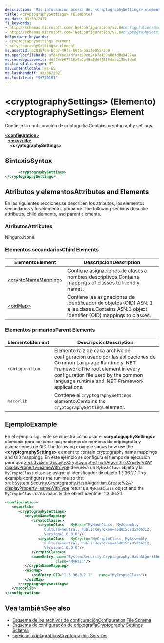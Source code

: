 ```yaml
---
description: 'Más información acerca de: <cryptographySettings> elemento'
title: <cryptographySettings> (Elemento)
ms.date: 03/30/2017
f1_keywords:
- http://schemas.microsoft.com/.NetConfiguration/v2.0#configuration/mscorlib/cryptographySettings
- http://schemas.microsoft.com/.NetConfiguration/v2.0#cryptographySettings
helpviewer_keywords:
- cryptographySettings element
- <cryptographySettings> element
ms.assetid: 6201b7da-bcb7-49f7-b9f5-ba1fe05573b9
ms.openlocfilehash: afd4fdbc24dfaac60ce24b7a439a8d4d8a9427ea
ms.sourcegitcommit: ddf7edb67715a5b9a45e3dd44536dabc153c1de0
ms.translationtype: MT
ms.contentlocale: es-ES
ms.lasthandoff: 02/06/2021
ms.locfileid: "99730101"
---
```

# <a name="cryptographysettings-element"></a><span data-ttu-id="009ad-103">\<cryptographySettings> (Elemento)</span><span class="sxs-lookup"><span data-stu-id="009ad-103">\<cryptographySettings> Element</span></span>

<span data-ttu-id="009ad-104">Contiene la configuración de criptografía.</span><span class="sxs-lookup"><span data-stu-id="009ad-104">Contains cryptography settings.</span></span>  

[**\<configuration>**](../configuration-element.md)\
&nbsp;&nbsp;[**\<mscorlib>**](mscorlib-element-for-cryptography-settings.md)\
&nbsp;&nbsp;&nbsp;&nbsp;**\<cryptographySettings>**

## <a name="syntax"></a><span data-ttu-id="009ad-105">Sintaxis</span><span class="sxs-lookup"><span data-stu-id="009ad-105">Syntax</span></span>  
  
```xml  
      <cryptographySettings>
</cryptographySettings>  
```  
  
## <a name="attributes-and-elements"></a><span data-ttu-id="009ad-106">Atributos y elementos</span><span class="sxs-lookup"><span data-stu-id="009ad-106">Attributes and Elements</span></span>  

 <span data-ttu-id="009ad-107">En las siguientes secciones se describen los atributos, los elementos secundarios y los elementos primarios.</span><span class="sxs-lookup"><span data-stu-id="009ad-107">The following sections describe attributes, child elements, and parent elements.</span></span>  
  
### <a name="attributes"></a><span data-ttu-id="009ad-108">Atributos</span><span class="sxs-lookup"><span data-stu-id="009ad-108">Attributes</span></span>  

 <span data-ttu-id="009ad-109">Ninguno.</span><span class="sxs-lookup"><span data-stu-id="009ad-109">None.</span></span>  
  
### <a name="child-elements"></a><span data-ttu-id="009ad-110">Elementos secundarios</span><span class="sxs-lookup"><span data-stu-id="009ad-110">Child Elements</span></span>  
  
|<span data-ttu-id="009ad-111">Elemento</span><span class="sxs-lookup"><span data-stu-id="009ad-111">Element</span></span>|<span data-ttu-id="009ad-112">Descripción</span><span class="sxs-lookup"><span data-stu-id="009ad-112">Description</span></span>|  
|-------------|-----------------|  
|[\<cryptoNameMapping>](cryptonamemapping-element.md)|<span data-ttu-id="009ad-113">Contiene asignaciones de clases a nombres descriptivos.</span><span class="sxs-lookup"><span data-stu-id="009ad-113">Contains mappings of classes to friendly names.</span></span>|  
|[\<oidMap>](oidmap-element.md)|<span data-ttu-id="009ad-114">Contiene las asignaciones de identificador de objetos (OID) ASN. 1 a las clases.</span><span class="sxs-lookup"><span data-stu-id="009ad-114">Contains ASN.1 object identifier (OID) mappings to classes.</span></span>|  
  
### <a name="parent-elements"></a><span data-ttu-id="009ad-115">Elementos primarios</span><span class="sxs-lookup"><span data-stu-id="009ad-115">Parent Elements</span></span>  
  
|<span data-ttu-id="009ad-116">Elemento</span><span class="sxs-lookup"><span data-stu-id="009ad-116">Element</span></span>|<span data-ttu-id="009ad-117">Descripción</span><span class="sxs-lookup"><span data-stu-id="009ad-117">Description</span></span>|  
|-------------|-----------------|  
|`configuration`|<span data-ttu-id="009ad-118">Elemento raíz de cada archivo de configuración usado por las aplicaciones de Common Language Runtime y .NET Framework.</span><span class="sxs-lookup"><span data-stu-id="009ad-118">The root element in every configuration file used by the common language runtime and .NET Framework applications.</span></span>|  
|`mscorlib`|<span data-ttu-id="009ad-119">Contiene el `cryptographySettings` elemento.</span><span class="sxs-lookup"><span data-stu-id="009ad-119">Contains the `cryptographySettings` element.</span></span>|  
  
## <a name="example"></a><span data-ttu-id="009ad-120">Ejemplo</span><span class="sxs-lookup"><span data-stu-id="009ad-120">Example</span></span>  

 <span data-ttu-id="009ad-121">En el ejemplo siguiente se muestra cómo usar el **\<cryptographySettings>** elemento para contener asignaciones de nombres de criptografía y asignaciones de OID.</span><span class="sxs-lookup"><span data-stu-id="009ad-121">The following example shows how use the **\<cryptographySettings>** element to contain cryptography name mappings and OID mappings.</span></span> <span data-ttu-id="009ad-122">En este ejemplo se configura el tiempo de ejecución para que <xref:System.Security.Cryptography.HashAlgorithm.Create%2A?displayProperty=nameWithType> devuelva un `MyHashClass` objeto y la `MyCryptoClass` clase se asigne al identificador de objeto 1.3.36.2.1.</span><span class="sxs-lookup"><span data-stu-id="009ad-122">This example configures the runtime so that <xref:System.Security.Cryptography.HashAlgorithm.Create%2A?displayProperty=nameWithType> returns a `MyHashClass` object and the `MyCryptoClass` class maps to the object identifier 1.3.36.2.1.</span></span>  
  
```xml  
<configuration>  
   <mscorlib>  
      <cryptographySettings>  
         <cryptoNameMapping>  
            <cryptoClasses>  
               <cryptoClass   MyHash="MyHashClass, MyAssembly  
                  Culture=neutral, PublicKeyToken=a5d015c7d5a0b012,  
                  Version=1.0.0.0"/>  
               <cryptoClass   MyCrypto="MyCryptoClass, MyAssembly  
                  Culture=neutral, PublicKeyToken=a5d015c7d5a0b012,  
                  Version=1.0.0.0"/>  
            </cryptoClasses>  
            <nameEntry name="System.Security.Cryptography.HashAlgorithm"  
                       class="MyHash"/>  
         </cryptoNameMapping>  
         <oidMap>  
            <oidEntry OID="1.3.36.3.2.1"   name="MyCryptoClass"/>  
         </oidMap>  
      </cryptographySettings>  
   </mscorlib>  
</configuration>  
```  
  
## <a name="see-also"></a><span data-ttu-id="009ad-123">Vea también</span><span class="sxs-lookup"><span data-stu-id="009ad-123">See also</span></span>

- [<span data-ttu-id="009ad-124">Esquema de los archivos de configuración</span><span class="sxs-lookup"><span data-stu-id="009ad-124">Configuration File Schema</span></span>](../index.md)
- [<span data-ttu-id="009ad-125">Esquema de configuración de criptografía</span><span class="sxs-lookup"><span data-stu-id="009ad-125">Cryptography Settings Schema</span></span>](index.md)
- [<span data-ttu-id="009ad-126">servicios criptográficos</span><span class="sxs-lookup"><span data-stu-id="009ad-126">Cryptographic Services</span></span>](../../../../standard/security/cryptographic-services.md)
